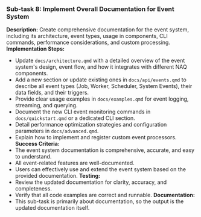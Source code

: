 ### Sub-task 8: Implement Overall Documentation for Event System
**Description:** Create comprehensive documentation for the event system, including its architecture, event types, usage in components, CLI commands, performance considerations, and custom processing.
**Implementation Steps:**
- Update `docs/architecture.qmd` with a detailed overview of the event system's design, event flow, and how it integrates with different NAQ components.
- Add a new section or update existing ones in `docs/api/events.qmd` to describe all event types (Job, Worker, Scheduler, System Events), their data fields, and their triggers.
- Provide clear usage examples in `docs/examples.qmd` for event logging, streaming, and querying.
- Document the new CLI event monitoring commands in `docs/quickstart.qmd` or a dedicated CLI section.
- Detail performance optimization strategies and configuration parameters in `docs/advanced.qmd`.
- Explain how to implement and register custom event processors.
**Success Criteria:**
- The event system documentation is comprehensive, accurate, and easy to understand.
- All event-related features are well-documented.
- Users can effectively use and extend the event system based on the provided documentation.
**Testing:**
- Review the updated documentation for clarity, accuracy, and completeness.
- Verify that all code examples are correct and runnable.
**Documentation:**
- This sub-task is primarily about documentation, so the output is the updated documentation itself.